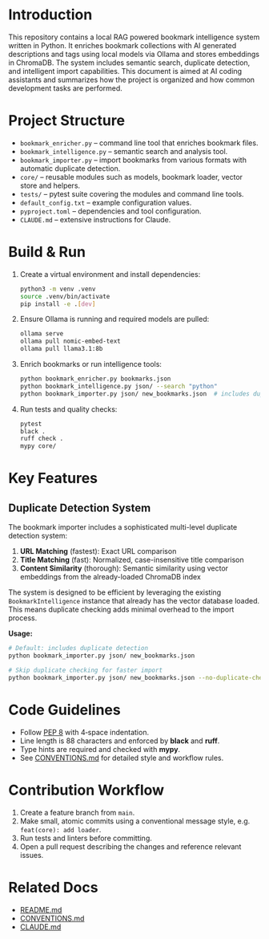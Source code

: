 <!-- AI_AGENT_GUIDANCE: This file provides AI agents with instructions on interacting with this codebase. -->

# Introduction
This repository contains a local RAG powered bookmark intelligence system written in Python. It enriches bookmark collections with AI generated descriptions and tags using local models via Ollama and stores embeddings in ChromaDB. The system includes semantic search, duplicate detection, and intelligent import capabilities. This document is aimed at AI coding assistants and summarizes how the project is organized and how common development tasks are performed.

# Project Structure
- `bookmark_enricher.py` – command line tool that enriches bookmark files.
- `bookmark_intelligence.py` – semantic search and analysis tool.
- `bookmark_importer.py` – import bookmarks from various formats with automatic duplicate detection.
- `core/` – reusable modules such as models, bookmark loader, vector store and helpers.
- `tests/` – pytest suite covering the modules and command line tools.
- `default_config.txt` – example configuration values.
- `pyproject.toml` – dependencies and tool configuration.
- `CLAUDE.md` – extensive instructions for Claude.

# Build & Run
1. Create a virtual environment and install dependencies:
   ```bash
   python3 -m venv .venv
   source .venv/bin/activate
   pip install -e .[dev]
   ```
2. Ensure Ollama is running and required models are pulled:
   ```bash
   ollama serve
   ollama pull nomic-embed-text
   ollama pull llama3.1:8b
   ```
3. Enrich bookmarks or run intelligence tools:
   ```bash
   python bookmark_enricher.py bookmarks.json
   python bookmark_intelligence.py json/ --search "python"
   python bookmark_importer.py json/ new_bookmarks.json  # includes duplicate detection
   ```
4. Run tests and quality checks:
   ```bash
   pytest
   black .
   ruff check .
   mypy core/
   ```

# Key Features

## Duplicate Detection System
The bookmark importer includes a sophisticated multi-level duplicate detection system:

1. **URL Matching** (fastest): Exact URL comparison
2. **Title Matching** (fast): Normalized, case-insensitive title comparison  
3. **Content Similarity** (thorough): Semantic similarity using vector embeddings from the already-loaded ChromaDB index

The system is designed to be efficient by leveraging the existing `BookmarkIntelligence` instance that already has the vector database loaded. This means duplicate checking adds minimal overhead to the import process.

**Usage:**
```bash
# Default: includes duplicate detection
python bookmark_importer.py json/ new_bookmarks.json

# Skip duplicate checking for faster import
python bookmark_importer.py json/ new_bookmarks.json --no-duplicate-check
```

# Code Guidelines
- Follow [PEP 8](https://peps.python.org/pep-0008/) with 4‑space indentation.
- Line length is 88 characters and enforced by **black** and **ruff**.
- Type hints are required and checked with **mypy**.
- See [CONVENTIONS.md](CONVENTIONS.md) for detailed style and workflow rules.

# Contribution Workflow
1. Create a feature branch from `main`.
2. Make small, atomic commits using a conventional message style, e.g. `feat(core): add loader`.
3. Run tests and linters before committing.
4. Open a pull request describing the changes and reference relevant issues.

# Related Docs
- [README.md](README.md)
- [CONVENTIONS.md](CONVENTIONS.md)
- [CLAUDE.md](CLAUDE.md)
